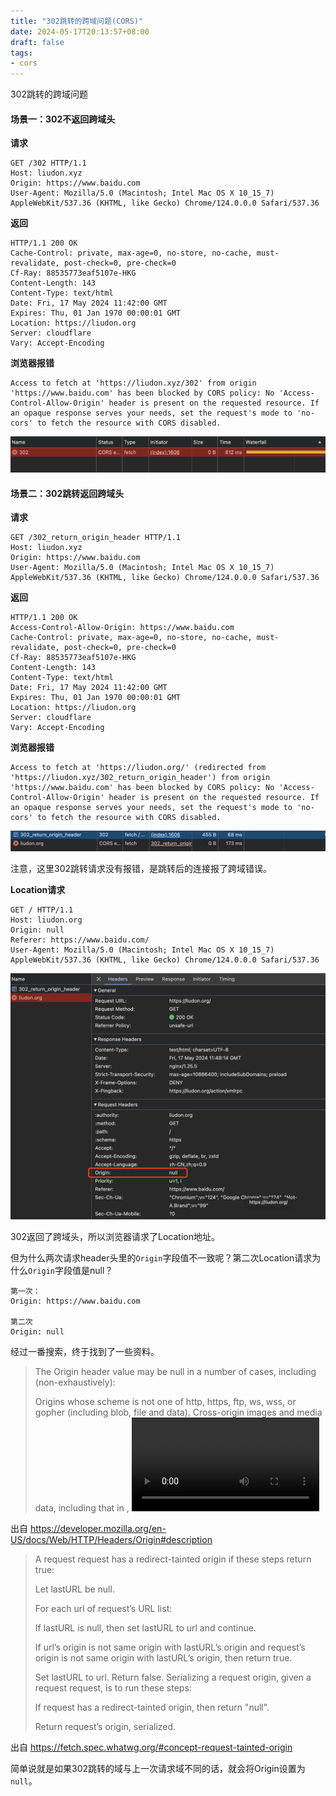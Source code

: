 ```yaml
---
title: "302跳转的跨域问题(CORS)"
date: 2024-05-17T20:13:57+08:00
draft: false
tags:
- cors
---
```


302跳转的跨域问题


#### 场景一：302不返回跨域头

**请求**

```
GET /302 HTTP/1.1
Host: liudon.xyz
Origin: https://www.baidu.com
User-Agent: Mozilla/5.0 (Macintosh; Intel Mac OS X 10_15_7) AppleWebKit/537.36 (KHTML, like Gecko) Chrome/124.0.0.0 Safari/537.36
```

**返回**

```
HTTP/1.1 200 OK
Cache-Control: private, max-age=0, no-store, no-cache, must-revalidate, post-check=0, pre-check=0
Cf-Ray: 88535773eaf5107e-HKG
Content-Length: 143
Content-Type: text/html
Date: Fri, 17 May 2024 11:42:00 GMT
Expires: Thu, 01 Jan 1970 00:00:01 GMT
Location: https://liudon.org
Server: cloudflare
Vary: Accept-Encoding
```

**浏览器报错**

```
Access to fetch at 'https://liudon.xyz/302' from origin 'https://www.baidu.com' has been blocked by CORS policy: No 'Access-Control-Allow-Origin' header is present on the requested resource. If an opaque response serves your needs, set the request's mode to 'no-cors' to fetch the resource with CORS disabled.
```

![302](302.png)

#### 场景二：302跳转返回跨域头

**请求**

```
GET /302_return_origin_header HTTP/1.1
Host: liudon.xyz
Origin: https://www.baidu.com
User-Agent: Mozilla/5.0 (Macintosh; Intel Mac OS X 10_15_7) AppleWebKit/537.36 (KHTML, like Gecko) Chrome/124.0.0.0 Safari/537.36
```

**返回**

```
HTTP/1.1 200 OK
Access-Control-Allow-Origin: https://www.baidu.com
Cache-Control: private, max-age=0, no-store, no-cache, must-revalidate, post-check=0, pre-check=0
Cf-Ray: 88535773eaf5107e-HKG
Content-Length: 143
Content-Type: text/html
Date: Fri, 17 May 2024 11:42:00 GMT
Expires: Thu, 01 Jan 1970 00:00:01 GMT
Location: https://liudon.org
Server: cloudflare
Vary: Accept-Encoding
```

**浏览器报错**

```
Access to fetch at 'https://liudon.org/' (redirected from 'https://liudon.xyz/302_return_origin_header') from origin 'https://www.baidu.com' has been blocked by CORS policy: No 'Access-Control-Allow-Origin' header is present on the requested resource. If an opaque response serves your needs, set the request's mode to 'no-cors' to fetch the resource with CORS disabled.
```

![302 return origin header](302_return_origin_header.png)

注意，这里302跳转请求没有报错，是跳转后的连接报了跨域错误。

**Location请求**

```
GET / HTTP/1.1
Host: liudon.org
Origin: null
Referer: https://www.baidu.com/
User-Agent: Mozilla/5.0 (Macintosh; Intel Mac OS X 10_15_7) AppleWebKit/537.36 (KHTML, like Gecko) Chrome/124.0.0.0 Safari/537.36
```

![location](location.png)

302返回了跨域头，所以浏览器请求了Location地址。

但为什么两次请求header头里的`Origin`字段值不一致呢？第二次Location请求为什么`Origin`字段值是null？

```
第一次：
Origin: https://www.baidu.com

第二次
Origin: null
```

经过一番搜索，终于找到了一些资料。


> The Origin header value may be null in a number of cases, including (non-exhaustively):
> 
> Origins whose scheme is not one of http, https, ftp, ws, wss, or gopher (including blob, file and data).
> Cross-origin images and media data, including that in <img>, <video> and <audio> elements.
> Documents created programmatically using createDocument(), generated from a data: URL, or that do not have a creator browsing context.
> Redirects across origins.
> iframes with a sandbox attribute that doesn't contain the value allow-same-origin.
> Responses that are network errors.
> Referrer-Policy set to no-referrer for non-cors request modes (e.g. simple form posts).

出自 https://developer.mozilla.org/en-US/docs/Web/HTTP/Headers/Origin#description

> A request request has a redirect-tainted origin if these steps return true:
> 
> Let lastURL be null.
> 
> For each url of request’s URL list:
> 
> If lastURL is null, then set lastURL to url and continue.
> 
> If url’s origin is not same origin with lastURL’s origin and request’s origin is not same origin with lastURL’s origin, then return true.
>
> Set lastURL to url.
> Return false.
> Serializing a request origin, given a request request, is to run these steps:
> 
> If request has a redirect-tainted origin, then return "null".
> 
> Return request’s origin, serialized.

出自 https://fetch.spec.whatwg.org/#concept-request-tainted-origin


简单说就是如果302跳转的域与上一次请求域不同的话，就会将Origin设置为`null`。